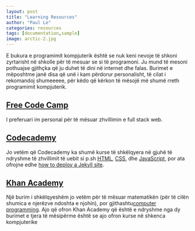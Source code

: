 ```yaml
---
layout: post
title: "Learning Resources"
author: "Paul Le"
categories: resources
tags: [documentation,sample]
image: arctic-2.jpg
---
```


E bukura e programimit kompjuterik është se nuk keni nevoje të shkoni zyrtarisht në shkolle për të mesuar se si të programoni. Ju mund të mesoni pothuajse gjithçka që ju duhet të dini në internet dhe falas. Burimet e mëposhtme janë disa që unë i kam përdorur personalisht, të cilat i rekomandoj shumeeeee, për këdo që kërkon të mësojë më shumë rreth programimit kompjuterik.
## [Free Code Camp](https://www.freecodecamp.org/)

I preferuari im personal për të mësuar zhvillimin e full stack web.

## [Codecademy](https://www.codecademy.com/)

Jo vetëm që Codecademy ka shumë kurse të shkëlqyera në gjuhë të ndryshme të zhvillimit të uebit si p.sh [HTML](https://www.codecademy.com/learn/learn-html), [CSS](https://www.codecademy.com/learn/learn-css), dhe [JavaScript](https://www.codecademy.com/learn/introduction-to-javascript), por ata ofrojne edhe [how to deploy a Jekyll site](https://www.codecademy.com/learn/deploy-a-website). 

## [Khan Academy](https://www.khanacademy.org/)

Një burim i shkëlqyeshëm jo vetëm për të mësuar matematikën (për të cilën shumica e njerëzve ndoshta e njohin), por gjithashtu[computer programming](https://www.khanacademy.org/computing/computer-programming). Ajo që ofron Khan Academy që është e ndryshme nga dy burimet e tjera të mësipërme është se ajo ofron kurse në shkenca kompjuterike
